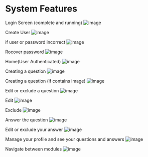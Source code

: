 # System Features

Login Screen (complete and running)
![image](https://github.com/Antony-Lucas/Knowbi-FAQ-FrontEnd/assets/54651622/c73cb6f5-79ab-4b99-9aaa-bec696e935e0)

Create User
![image](https://github.com/Antony-Lucas/Knowbi-FAQ-FrontEnd/assets/54651622/b38f14e5-8e36-4801-b3c9-536195442ea1)

if user or password incorrect
![image](https://github.com/Antony-Lucas/Knowbi-FAQ-FrontEnd/assets/54651622/0e24b191-6c9d-4eb3-82b4-37b0d4207097)

Rocover password
![image](https://github.com/Antony-Lucas/Knowbi-FAQ-FrontEnd/assets/54651622/082b957b-a8be-4103-a669-327e8adc5851)

Home(User Authenticated)
![image](https://github.com/Antony-Lucas/Knowbi-FAQ-FrontEnd/assets/54651622/6f4345f5-0676-49bd-8616-9b77c581ae95)

Creating a question 
![image](https://github.com/Antony-Lucas/Knowbi-FAQ-FrontEnd/assets/54651622/fd7c2a6c-cf73-45cc-a17a-df3bb735958d)

Creating a question (if contains image)
![image](https://github.com/Antony-Lucas/Knowbi-FAQ-FrontEnd/assets/54651622/06081dfc-f8c5-4872-9560-f6f9ae118fb9)

Edit or exclude a question
![image](https://github.com/Antony-Lucas/Knowbi-FAQ-FrontEnd/assets/54651622/586a6cf9-8c4c-4f55-b1f4-158fec8933b1)

Edit
![image](https://github.com/Antony-Lucas/Knowbi-FAQ-FrontEnd/assets/54651622/ef630f72-885d-4252-bcb3-ea6b60dee752)

Exclude
![image](https://github.com/Antony-Lucas/Knowbi-FAQ-FrontEnd/assets/54651622/9ef2ff65-6240-429a-86f3-72b0ca8a9543)

Answer the question
![image](https://github.com/Antony-Lucas/Knowbi-FAQ-FrontEnd/assets/54651622/ca037af6-6c05-4504-ba90-742bd664c998)

Edit or exclude your answer
![image](https://github.com/Antony-Lucas/Knowbi-FAQ-FrontEnd/assets/54651622/e1359962-b663-428c-b70d-741e8bd589bb)

Manage your profile and see your questions and answers
![image](https://github.com/Antony-Lucas/Knowbi-FAQ-FrontEnd/assets/54651622/e2fe60df-5050-49d7-bd1f-831b828a7851)

Navigate between modules
![image](https://github.com/Antony-Lucas/Knowbi-FAQ-FrontEnd/assets/54651622/f431007f-9604-4c93-b845-862d80d0cce1)

